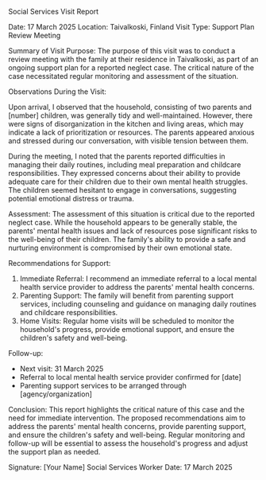 Social Services Visit Report

Date: 17 March 2025
Location: Taivalkoski, Finland
Visit Type: Support Plan Review Meeting

Summary of Visit Purpose:
The purpose of this visit was to conduct a review meeting with the family at their residence in Taivalkoski, as part of an ongoing support plan for a reported neglect case. The critical nature of the case necessitated regular monitoring and assessment of the situation.

Observations During the Visit:

Upon arrival, I observed that the household, consisting of two parents and [number] children, was generally tidy and well-maintained. However, there were signs of disorganization in the kitchen and living areas, which may indicate a lack of prioritization or resources. The parents appeared anxious and stressed during our conversation, with visible tension between them.

During the meeting, I noted that the parents reported difficulties in managing their daily routines, including meal preparation and childcare responsibilities. They expressed concerns about their ability to provide adequate care for their children due to their own mental health struggles. The children seemed hesitant to engage in conversations, suggesting potential emotional distress or trauma.

Assessment:
The assessment of this situation is critical due to the reported neglect case. While the household appears to be generally stable, the parents' mental health issues and lack of resources pose significant risks to the well-being of their children. The family's ability to provide a safe and nurturing environment is compromised by their own emotional state.

Recommendations for Support:

1. Immediate Referral: I recommend an immediate referral to a local mental health service provider to address the parents' mental health concerns.
2. Parenting Support: The family will benefit from parenting support services, including counseling and guidance on managing daily routines and childcare responsibilities.
3. Home Visits: Regular home visits will be scheduled to monitor the household's progress, provide emotional support, and ensure the children's safety and well-being.

Follow-up:

* Next visit: 31 March 2025
* Referral to local mental health service provider confirmed for [date]
* Parenting support services to be arranged through [agency/organization]

Conclusion:
This report highlights the critical nature of this case and the need for immediate intervention. The proposed recommendations aim to address the parents' mental health concerns, provide parenting support, and ensure the children's safety and well-being. Regular monitoring and follow-up will be essential to assess the household's progress and adjust the support plan as needed.

Signature: [Your Name]
Social Services Worker
Date: 17 March 2025